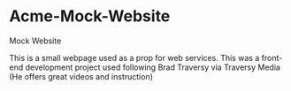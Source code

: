 # Acme-Mock-Website
Mock Website


This is a small webpage used as a prop for web services. This was a front-end development project used following Brad Traversy via Traversy Media (He offers great videos and instruction)
